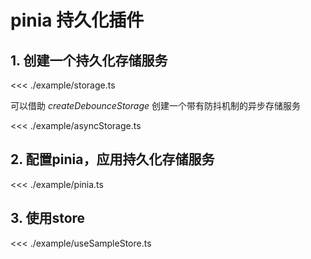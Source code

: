 # pinia 持久化插件

## 1. 创建一个持久化存储服务

<<< ./example/storage.ts

可以借助 *createDebounceStorage* 创建一个带有防抖机制的异步存储服务

<<< ./example/asyncStorage.ts

## 2. 配置pinia，应用持久化存储服务

<<< ./example/pinia.ts

## 3. 使用store

<<< ./example/useSampleStore.ts
